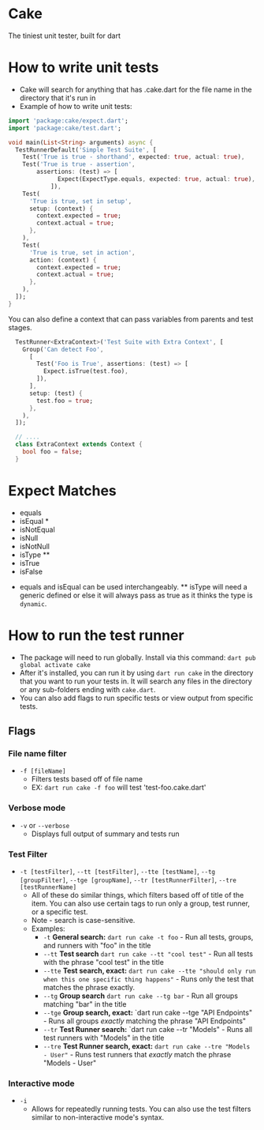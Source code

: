 # Cake
The tiniest unit tester, built for dart

# How to write unit tests
- Cake will search for anything that has .cake.dart for the file name in the directory that it's run in
- Example of how to write unit tests:
```dart
import 'package:cake/expect.dart';
import 'package:cake/test.dart';

void main(List<String> arguments) async {
  TestRunnerDefault('Simple Test Suite', [
    Test('True is true - shorthand', expected: true, actual: true),
    Test('True is true - assertion',
        assertions: (test) => [
              Expect(ExpectType.equals, expected: true, actual: true),
            ]),
    Test(
      'True is true, set in setup',
      setup: (context) {
        context.expected = true;
        context.actual = true;
      },
    ),
    Test(
      'True is true, set in action',
      action: (context) {
        context.expected = true;
        context.actual = true;
      },
    ),
  ]);
}
```

You can also define a context that can pass variables from parents and test stages.

```dart
  TestRunner<ExtraContext>('Test Suite with Extra Context', [
    Group('Can detect Foo', 
      [
        Test('Foo is True', assertions: (test) => [
          Expect.isTrue(test.foo),
        ]),
      ],
      setup: (test) {
        test.foo = true;
      },
    ),
  ]);

  // ....
  class ExtraContext extends Context {
    bool foo = false;
  }
```


# Expect Matches
  - equals
  - isEqual *
  - isNotEqual
  - isNull
  - isNotNull
  - isType **
  - isTrue
  - isFalse

* equals and isEqual can be used interchangeably.
** isType will need a generic defined or else it will always pass as true as it thinks the type is `dynamic`.

# How to run the test runner
- The package will need to run globally. Install via this command:
`dart pub global activate cake`
- After it's installed, you can run it by using `dart run cake` in the directory that you want to run your tests in. It will search any files in the directory or any sub-folders ending with `cake.dart`.
- You can also add flags to run specific tests or view output from specific tests.

## Flags

### File name filter
- `-f [fileName]`
  - Filters tests based off of file name
  - EX: `dart run cake -f foo` will test 'test-foo.cake.dart'

### Verbose mode
- `-v` or `--verbose`
  - Displays full output of summary and tests run

### Test Filter
- `-t [testFilter]`, `--tt [testFilter]`, `--tte [testName]`,  `--tg [groupFilter]`, `--tge [groupName]`, `--tr [testRunnerFilter]`, `--tre [testRunnerName]`
  - All of these do similar things, which filters based off of title of the item. You can also use certain tags to run only a group, test runner, or a specific test.
  - Note - search is case-sensitive.
  - Examples: 
    - `-t` **General search:** `dart run cake -t foo` - Run all tests, groups, and runners with "foo" in the title
    - `--tt` **Test search** `dart run cake --tt "cool test"` - Run all tests with the phrase "cool test" in the title
    - `--tte` **Test search, exact:** `dart run cake --tte "should only run when this one specific thing happens"` - Runs only the test that matches the phrase exactly.
    - `--tg` **Group search** `dart run cake --tg bar` - Run all groups matching "bar" in the title
    - `--tge` **Group search, exact:** `dart run cake --tge "API Endpoints" - Runs all groups _exactly_ matching the phrase "API Endpoints"
    - `--tr` **Test Runner search:** `dart run cake --tr "Models" - Runs all test runners with "Models" in the title
    - `--tre` **Test Runner search, exact:** `dart run cake --tre "Models - User"` - Runs test runners that _exactly_ match the phrase "Models - User" 

### Interactive mode
- `-i`
  - Allows for repeatedly running tests. You can also use the test filters similar to non-interactive mode's syntax.